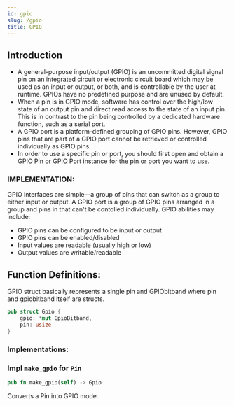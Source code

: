 ```yaml
---
id: gpio
slug: /gpio
title: GPIO
---
```


## Introduction

- A general-purpose input/output (GPIO) is an uncommitted digital signal pin on
  an integrated circuit or electronic circuit board which may be used as an
  input or output, or both, and is controllable by the user at runtime. GPIOs
  have no predefined purpose and are unused by default.
- When a pin is in GPIO mode, software has control over the high/low state of an
  output pin and direct read access to the state of an input pin. This is in
  contrast to the pin being controlled by a dedicated hardware function, such as
  a serial port.
- A GPIO port is a platform-defined grouping of GPIO pins. However, GPIO pins
  that are part of a GPIO port cannot be retrieved or controlled individually as
  GPIO pins.
- In order to use a specific pin or port, you should first open and obtain a
  GPIO Pin or GPIO Port instance for the pin or port you want to use.

### IMPLEMENTATION:

GPIO interfaces are simple—a group of pins that can switch as a group to either
input or output. A GPIO port is a group of GPIO pins arranged in a group and
pins in that can't be contolled individually. GPIO abilities may include:

- GPIO pins can be configured to be input or output
- GPIO pins can be enabled/disabled
- Input values are readable (usually high or low)
- Output values are writable/readable

## Function Definitions:

GPIO struct basically represents a single pin and GPIObitband where pin and
gpiobitband itself are structs.

```rust
pub struct Gpio {
    gpio: *mut GpioBitband,
    pin: usize
}
```

### Implementations:

### Impl `make_gpio` for `Pin`

```rust
pub fn make_gpio(self) -> Gpio
```

Converts a Pin into GPIO mode.
